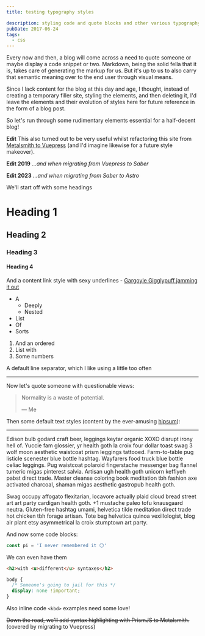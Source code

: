 ```yaml
---
title: testing typography styles

description: styling code and quote blocks and other various typography bits
pubDate: 2017-06-24
tags:
  - css
---
```


Every now and then, a blog will come across a need to quote someone or maybe
display a code snippet or two. Markdown, being the solid fella that it is,
takes care of generating the markup for us. But it's up to us to also carry
that semantic meaning over to the end user through visual means.

Since I lack content for the blog at this day and age, I thought, instead of
creating a temporary filler site, styling the elements, and then deleting it,
I'd leave the elements and their evolution of styles here for future reference
in the form of a blog post.

So let's run through some rudimentary elements essential for a half-decent blog!

**Edit** This also turned out to be very useful whilst refactoring this site from
[Metalsmith to Vuepress]() (and I'd imagine likewise for a future style makeover).

**Edit 2019** _...and when migrating from Vuepress to Saber_

**Edit 2023** _...and when migrating from Saber to Astro_

We'll start off with some headings

# Heading 1

## Heading 2

### Heading 3

#### Heading 4

And a content link style with sexy underlines - [Gargoyle Gigglypuff jamming it out](https://andreasvirkus.me)

- A
  - Deeply
  - Nested
- List
- Of
- Sorts

1. And an ordered
2. List with
3. Some numbers

A default line separator, which I like using a little too often

<hr>

Now let's quote someone with questionable views:

> Normality is a waste of potential.
>
> &mdash; Me

Then some default text styles (content by the ever-amusing [hipsum](https://hipsum.co)):

<hr>

Edison bulb godard craft beer, leggings keytar organic XOXO disrupt irony hell of. Yuccie fam glossier, yr health goth la croix four dollar toast swag 3 wolf moon aesthetic waistcoat prism leggings tattooed. Farm-to-table pug listicle scenester blue bottle hashtag. Wayfarers food truck blue bottle celiac leggings. Pug waistcoat polaroid fingerstache messenger bag flannel tumeric migas pinterest salvia. Artisan ugh health goth unicorn keffiyeh pabst direct trade. Master cleanse coloring book meditation tbh fashion axe activated charcoal, shaman migas aesthetic gastropub health goth.

Swag occupy affogato flexitarian, locavore actually plaid cloud bread street art art party cardigan health goth. +1 mustache paleo tofu knausgaard neutra. Gluten-free hashtag umami, helvetica tilde meditation direct trade hot chicken tbh forage artisan. Tote bag helvetica quinoa vexillologist, blog air plant etsy asymmetrical la croix stumptown art party.

And now some code blocks:

```js
const pi = 'I never remembered it 😶'
```

We can even have them

```html
<h2>with <u>different</u> syntaxes</h2>
```

```css
body {
  /* Someone's going to jail for this */
  display: none !important;
}
```

Also inline code `<kbd>` examples need some love!

~~Down the road, we'll add syntax highlighting with PrismJS to Metalsmith.~~ (covered by migrating to Vuepress)

<!-- TODO: Link to Vuepress migration post in the future -->

